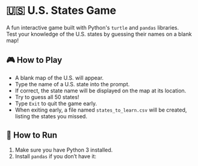 # 🇺🇸 U.S. States Game

A fun interactive game built with Python's `turtle` and `pandas` libraries.  
Test your knowledge of the U.S. states by guessing their names on a blank map!

## 🎮 How to Play

- A blank map of the U.S. will appear.  
- Type the name of a U.S. state into the prompt.  
- If correct, the state name will be displayed on the map at its location.  
- Try to guess all 50 states!  
- Type `Exit` to quit the game early.  
- When exiting early, a file named `states_to_learn.csv` will be created, listing the states you missed.

## 🚀 How to Run

1. Make sure you have Python 3 installed.  
2. Install `pandas` if you don’t have it:

